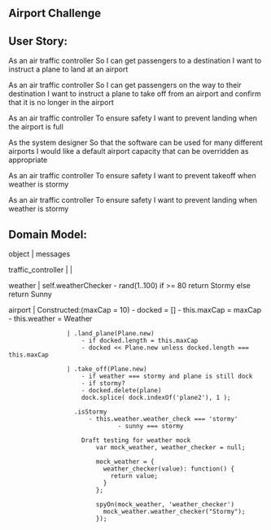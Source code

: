 ## Airport Challenge ##

User Story:
------

As an air traffic controller
So I can get passengers to a destination
I want to instruct a plane to land at an airport

As an air traffic controller
So I can get passengers on the way to their destination
I want to instruct a plane to take off from an airport and confirm that it is no longer in the airport

As an air traffic controller
To ensure safety
I want to prevent landing when the airport is full

As the system designer
So that the software can be used for many different airports
I would like a default airport capacity that can be overridden as appropriate

As an air traffic controller
To ensure safety
I want to prevent takeoff when weather is stormy

As an air traffic controller
To ensure safety
I want to prevent landing when weather is stormy


Domain Model:
----
object              | messages

traffic_controller  |
                    |

weather             | self.weatherChecker
                        - rand(1..100)
                          if >= 80 return Stormy
                          else return Sunny

airport             | Constructed:(maxCap = 10)
                        - docked = []
                        - this.maxCap = maxCap
                        - this.weather = Weather

                    | .land_plane(Plane.new)
                        - if docked.length = this.maxCap
                        - docked << Plane.new unless docked.length === this.maxCap

                    | .take_off(Plane.new)
                        - if weather === stormy and plane is still dock
                        - if stormy?
                        - docked.delete(plane)
                        dock.splice( dock.indexOf('plane2'), 1 );

                      .isStormy
                          - this.weather.weather_check === 'stormy'
                                  - sunny === stormy

                        Draft testing for weather mock
                            var mock_weather, weather_checker = null;

                            mock_weather = {
                              weather_checker(value): function() {
                                return value;
                              }
                            };

                            spyOn(mock_weather, 'weather_checker')
                              mock_weather.weather_checker("Stormy");
                            });  
